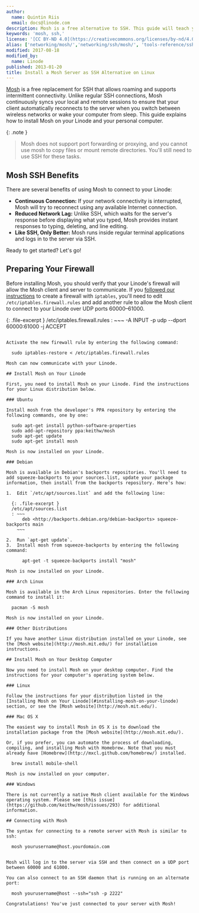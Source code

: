 ```yaml
---
author:
  name: Quintin Riis
  email: docs@linode.com
description: Mosh is a free alternative to SSH. This guide will teach you how to install and configure Mosh on Linux distributions and your desktop.
keywords: 'mosh, ssh,'
license: '[CC BY-ND 4.0](https://creativecommons.org/licenses/by-nd/4.0)'
alias: ['networking/mosh/','networking/ssh/mosh/', 'tools-reference/ssh/mosh/']
modified: 2017-08-18
modified_by:
  name: Linode
published: 2013-01-20
title: Install a Mosh Server as SSH Alternative on Linux
---
```


[Mosh](http://mosh.mit.edu/) is a free replacement for SSH that allows roaming and supports intermittent connectivity. Unlike regular SSH connections, Mosh continuously syncs your local and remote sessions to ensure that your client automatically reconnects to the server when you switch between wireless networks or wake your computer from sleep. This guide explains how to install Mosh on your Linode and your personal computer.

 {: .note }
>
> Mosh does not support port forwarding or proxying, and you cannot use mosh to copy files or mount remote directories. You'll still need to use SSH for these tasks.

## Mosh SSH Benefits

There are several benefits of using Mosh to connect to your Linode:

-   **Continuous Connection:** If your network connectivity is interrupted, Mosh will try to reconnect using any available Internet connection.
-   **Reduced Network Lag:** Unlike SSH, which waits for the server's response before displaying what you typed, Mosh provides instant responses to typing, deleting, and line editing.
-   **Like SSH, Only Better:** Mosh runs inside regular terminal applications and logs in to the server via SSH.

Ready to get started? Let's go!

## Preparing Your Firewall

Before installing Mosh, you should verify that your Linode's firewall will allow the Mosh client and server to communicate. If you [followed our instructions](/docs/securing-your-server#sph_creating-a-firewall) to create a firewall with `iptables`, you'll need to edit `/etc/iptables.firewall.rules` and add another rule to allow the Mosh client to connect to your Linode over UDP ports 60000–61000.

{: .file-excerpt }
/etc/iptables.firewall.rules
: ~~~
	-A INPUT -p udp --dport 60000:61000 -j ACCEPT
  ~~~

Activate the new firewall rule by entering the following command:

    sudo iptables-restore < /etc/iptables.firewall.rules

Mosh can now communicate with your Linode.

## Install Mosh on Your Linode

First, you need to install Mosh on your Linode. Find the instructions for your Linux distribution below.

### Ubuntu

Install mosh from the developer's PPA repository by entering the following commands, one by one:

    sudo apt-get install python-software-properties
    sudo add-apt-repository ppa:keithw/mosh
    sudo apt-get update
    sudo apt-get install mosh

Mosh is now installed on your Linode.

### Debian

Mosh is available in Debian's backports repositories. You'll need to add squeeze-backports to your sources.list, update your package information, then install from the backports repository. Here's how:

1.  Edit `/etc/apt/sources.list` and add the following line:

    {: .file-excerpt }
    /etc/apt/sources.list
    : ~~~
        deb <http://backports.debian.org/debian-backports> squeeze-backports main
      ~~~

2.  Run `apt-get update`.
3.  Install mosh from squeeze-backports by entering the following command:

        apt-get -t squeeze-backports install "mosh"

Mosh is now installed on your Linode.

### Arch Linux

Mosh is available in the Arch Linux repositories. Enter the following command to install it:

    pacman -S mosh

Mosh is now installed on your Linode.

### Other Distributions

If you have another Linux distribution installed on your Linode, see the [Mosh website](http://mosh.mit.edu/) for installation instructions.

## Install Mosh on Your Desktop Computer

Now you need to install Mosh on your desktop computer. Find the instructions for your computer's operating system below.

### Linux

Follow the instructions for your distribution listed in the [Installing Mosh on Your Linode](#installing-mosh-on-your-linode) section, or see the [Mosh website](http://mosh.mit.edu/).

### Mac OS X

The easiest way to install Mosh in OS X is to download the installation package from the [Mosh website](http://mosh.mit.edu/).

Or, if you prefer, you can automate the process of downloading, compiling, and installing Mosh with Homebrew. Note that you must already have [Homebrew](http://mxcl.github.com/homebrew/) installed.

    brew install mobile-shell

Mosh is now installed on your computer.

### Windows

There is not currently a native Mosh client available for the Windows operating system. Please see [this issue](https://github.com/keithw/mosh/issues/293) for additional information.

## Connecting with Mosh

The syntax for connecting to a remote server with Mosh is similar to ssh:

    mosh yourusername@host.yourdomain.com


Mosh will log in to the server via SSH and then connect on a UDP port between 60000 and 61000.

You can also connect to an SSH daemon that is running on an alternate port:

    mosh yourusername@host --ssh="ssh -p 2222"

Congratulations! You've just connected to your server with Mosh!
